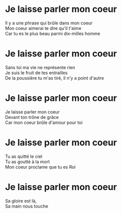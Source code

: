 # Je laisse parler mon coeur  

Il y a une phrase qui brûle dans mon coeur  
Mon coeur aimerai te dire qu'il t'aime  
Car tu es le plus beau parmi dix-milles homme  

# Je laisse parler mon coeur  

Sans toi ma vie ne représente rien  
Je suis le fruit de tes entrailles  
De la poussière tu m'as tiré, il n'y a point d'autre  

# Je laisse parler mon coeur  

Je laisse parler mon coeur  
Devant ton trône de grâce  
Car mon coeur brûle d'amour pour toi  

# Je laisse parler mon coeur  

Tu as quitté le ciel  
Tu as goutté à la mort  
Mon coeur proclame que tu es Roi  

# Je laisse parler mon coeur  

Sa gloire est là,  
Sa main nous touche   
